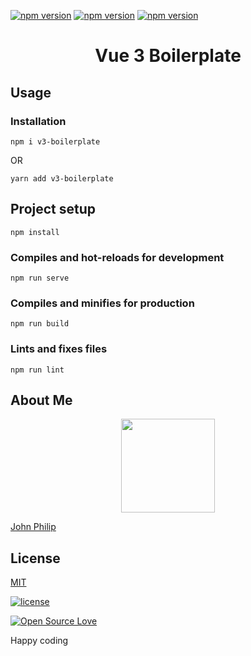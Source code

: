 [![npm version](https://badge.fury.io/js/vuejs.svg)](https://github.com/developerphilo/vue3-boilerplate)  [![npm version](https://badgen.net/npm/dt/v3-boilerplate)](https://github.com/developerphilo/vue3-boilerplate) [![npm version](https://badgen.net/npm/license/lodash)](https://github.com/developerphilo/vue3-boilerplate)
<div align="center">
  <h1>Vue 3 Boilerplate</h1>
  </div>


## Usage


### Installation


```
npm i v3-boilerplate
``` 
OR 

```
yarn add v3-boilerplate
```




## Project setup
```
npm install
```

### Compiles and hot-reloads for development
```
npm run serve
```

### Compiles and minifies for production
```
npm run build
```

### Lints and fixes files
```
npm run lint
```

## About Me 

<p align="center"><img src="https://twitter.com/amjohnphilip/photo" width="150">

<a target="_blank" href="https://twitter.com/amjohnphilip">John Philip</a>
</p>


## License

[MIT](LICENSE)

[![license](https://img.shields.io/github/license/mashape/apistatus.svg?style=for-the-badge)](#)

[![Open Source Love](https://badges.frapsoft.com/os/v2/open-source-200x33.png?v=103)](#)


Happy coding
